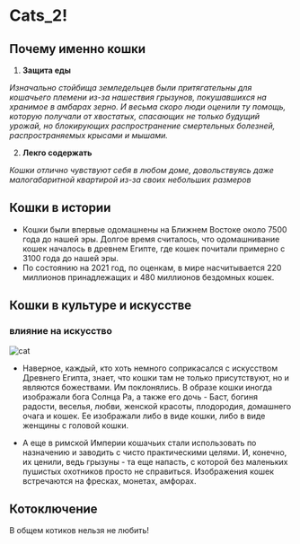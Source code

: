 # Cats_2!
## Почему именно кошки
1. **Защита еды**

*Изначально стойбища земледельцев были притягательны для кошачьего племени из-за нашествия грызунов, покушавшихся на хранимое в амбарах зерно. И весьма скоро люди оценили ту помощь, которую получали от хвостатых, спасающих не только будущий урожай, но блокирующих распространение смертельных болезней, распространяемых крысами и мышами.*

2. **Лекго содержать**

*Кошки отлично чувствуют себя в любом доме, довольствуясь даже малогабаритной квартирой из-за своих небольших размеров*
## Кошки в истории
* Кошки были впервые одомашнены на Ближнем Востоке около 7500 года до нашей эры. Долгое время считалось, что одомашнивание кошек началось в древнем Египте, где кошек почитали примерно с 3100 года до нашей эры.
* По состоянию на 2021 год, по оценкам, в мире насчитывается 220 миллионов принадлежащих и 480 миллионов бездомных кошек.
## Кошки в культуре и искусстве
### влияние на искусство
![cat](https://img.freepik.com/premium-photo/figurine-of-an-ancient-egyptian-cat-on-a-white-background_379858-736.jpg?w=360)

* Наверное, каждый, кто хоть немного соприкасался с искусством Древнего Египта, знает, что кошки там не только присутствуют, но и являются божествами. Им поклонялись. В образе кошки иногда изображали бога Солнца Ра, а также его дочь - Баст, богиня радости, веселья, любви, женской красоты, плодородия, домашнего очага и кошек. Ее изображали либо в виде кошки, либо в виде женщины с головой кошки.

* А еще в римской Империи кошачьих стали использовать по назначению и заводить с чисто практическими целями. И, конечно, их ценили, ведь грызуны - та еще напасть, с которой без маленьких пушистых охотников просто не справиться. Изображения кошек встречаются на фресках, монетах, амфорах.
## Котоключение
В общем котиков нельзя не любить!
